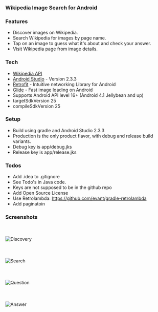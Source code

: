 ### Wikipedia Image Search for Android

### Features

- Discover images on Wikipedia.
- Search Wikipedia for images by page name.
- Tap on an image to guess what it's about and check your answer.
- Visit Wikipedia page from image details.

### Tech
* [Wikipedia API]
* [Android Studio] - Version 2.3.3
* [Retrofit] - Intuitive networking Library for Android
* [Glide] - Fast image loading on Android
* Supports Android API level 16+ (Android 4.1 Jellybean and up)
* targetSdkVersion 25
* compileSdkVersion 25

### Setup
* Build using gradle and Android Studio 2.3.3
* Production is the only product flavor, with debug and release build variants.
* Debug key is app/debug.jks
* Release key is app/release.jks

###  Todos
- Add .idea to .gitignore
- See Todo's in Java code.
- Keys are not supposed to be in the github repo
- Add Open Source License
- Use Retrolambda: https://github.com/evant/gradle-retrolambda
- Add paginatoin

[Android Studio]: <http://developers.android.com>
[Glide]: <https://github.com/bumptech/glide>
[Retrofit]: <https://square.github.io/retrofit/>
[Wikipedia API]: <https://en.wikipedia.org/w/api.php>


### Screenshots
<br><br>
![Discovery](/Screenshots/Screenshot1.png?raw=true "Discovery")
<br><br>
<br><br>
![Search](/Screenshots/Screenshot2.png?raw=true "Search")
<br><br>
<br><br>
![Question](/Screenshots/Screenshot3.png?raw=true "Question")
<br><br>
<br><br>
![Answer](/Screenshots/Screenshot4.png?raw=true "Answer")
<br><br>
<br><br>
